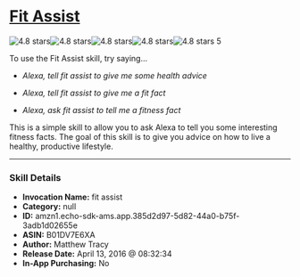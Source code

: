 # [Fit Assist](http://alexa.amazon.com/#skills/amzn1.echo-sdk-ams.app.385d2d97-5d82-44a0-b75f-3adb1d02655e)
![4.8 stars](../../images/ic_star_black_18dp_1x.png)![4.8 stars](../../images/ic_star_black_18dp_1x.png)![4.8 stars](../../images/ic_star_black_18dp_1x.png)![4.8 stars](../../images/ic_star_black_18dp_1x.png)![4.8 stars](../../images/ic_star_half_black_18dp_1x.png) 5

To use the Fit Assist skill, try saying...

* *Alexa, tell fit assist to give me some health advice*

* *Alexa, tell fit assist to give me a fit fact*

* *Alexa, ask fit assist to tell me a fitness fact*

This is a simple skill to allow you to ask Alexa to tell you some interesting fitness facts.  The goal of this skill is to give you advice on how to live a healthy, productive lifestyle.

***

### Skill Details

* **Invocation Name:** fit assist
* **Category:** null
* **ID:** amzn1.echo-sdk-ams.app.385d2d97-5d82-44a0-b75f-3adb1d02655e
* **ASIN:** B01DV7E6XA
* **Author:** Matthew Tracy
* **Release Date:** April 13, 2016 @ 08:32:34
* **In-App Purchasing:** No
